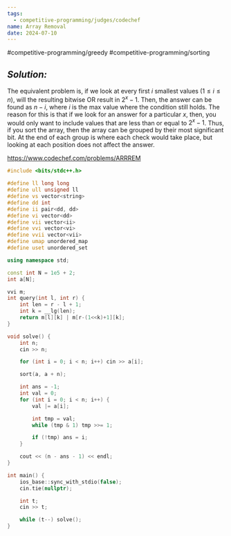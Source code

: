 ```yaml
---
tags:
  - competitive-programming/judges/codechef
name: Array Removal
date: 2024-07-10
---
```

#competitive-programming/greedy #competitive-programming/sorting 
## _Solution:_
The equivalent problem is, if we look at every first $i$ smallest values ($1\le i\le n$), will the resulting bitwise OR result in $2^x-1$. Then, the answer can be found as $n-i$, where $i$ is the max value where the condition still holds. The reason for this is that if we look for an answer for a particular $x$, then, you would only want to include values that are less than or equal to $2^x-1$. Thus, if you sort the array, then the array can be grouped by their most significant bit. At the end of each group is where each check would take place, but looking at each position does not affect the answer.

https://www.codechef.com/problems/ARRREM
```cpp
#include <bits/stdc++.h>

#define ll long long
#define ull unsigned ll
#define vs vector<string>
#define dd int
#define ii pair<dd, dd>
#define vi vector<dd>
#define vii vector<ii>
#define vvi vector<vi>
#define vvii vector<vii>
#define umap unordered_map
#define uset unordered_set

using namespace std;

const int N = 1e5 + 2;
int a[N];

vvi m;
int query(int l, int r) {
    int len = r - l + 1;
    int k = __lg(len);
    return m[l][k] | m[r-(1<<k)+1][k];
}

void solve() {
    int n;
    cin >> n;

    for (int i = 0; i < n; i++) cin >> a[i];

    sort(a, a + n);

    int ans = -1;
    int val = 0;
    for (int i = 0; i < n; i++) {
        val |= a[i];

        int tmp = val;
        while (tmp & 1) tmp >>= 1;

        if (!tmp) ans = i;
    }

    cout << (n - ans - 1) << endl;
}

int main() {
    ios_base::sync_with_stdio(false);
    cin.tie(nullptr);

    int t;
    cin >> t;

    while (t--) solve();
}
```